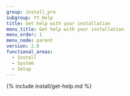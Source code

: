 ```yaml
---
group: install_pre
subgroup: YY_Help
title: Get help with your installation
menu_title: Get help with your installation
menu_order: 1
menu_node: parent
version: 2.0
functional_areas:
  - Install
  - System
  - Setup
---
```


{% include install/get-help.md %}

